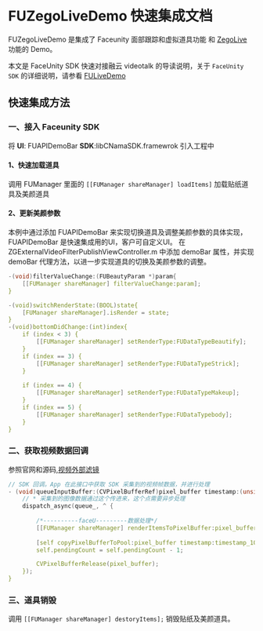 # FUZegoLiveDemo 快速集成文档

FUZegoLiveDemo 是集成了 Faceunity 面部跟踪和虚拟道具功能 和 [ZegoLive](https://github.com/zegodev/ZegoLive) 功能的 Demo。

本文是 FaceUnity SDK 快速对接融云 videotalk 的导读说明，关于 `FaceUnity SDK` 的详细说明，请参看 [FULiveDemo](https://github.com/Faceunity/FULiveDemo/tree/dev)


## 快速集成方法

### 一、接入 Faceunity SDK

将 **UI**: FUAPIDemoBar **SDK**:libCNamaSDK.framewrok   引入工程中

#### 1、快速加载道具

调用 FUManager 里面的 `[[FUManager shareManager] loadItems]` 加载贴纸道具及美颜道具

#### 2、更新美颜参数
本例中通过添加 FUAPIDemoBar 来实现切换道具及调整美颜参数的具体实现，FUAPIDemoBar 是快速集成用的UI，客户可自定义UI。
在 ZGExternalVideoFilterPublishViewController.m  中添加 demoBar 属性，并实现 demoBar 代理方法，以进一步实现道具的切换及美颜参数的调整。

```C
-(void)filterValueChange:(FUBeautyParam *)param{
    [[FUManager shareManager] filterValueChange:param];
}

-(void)switchRenderState:(BOOL)state{
    [FUManager shareManager].isRender = state;
}
-(void)bottomDidChange:(int)index{
    if (index < 3) {
        [[FUManager shareManager] setRenderType:FUDataTypeBeautify];
    }
    if (index == 3) {
        [[FUManager shareManager] setRenderType:FUDataTypeStrick];
    }
    
    if (index == 4) {
        [[FUManager shareManager] setRenderType:FUDataTypeMakeup];
    }
    if (index == 5) {
        [[FUManager shareManager] setRenderType:FUDataTypebody];
    }
}

```

### 二、获取视频数据回调

参照官网和源码,[视频外部滤镜](https://www.zego.im/html/document/#Live_Room/Advanced_Feature_Guide/ExternalFilter:ios)
```C
// SDK 回调。App 在此接口中获取 SDK 采集到的视频帧数据，并进行处理
- (void)queueInputBuffer:(CVPixelBufferRef)pixel_buffer timestamp:(unsigned long long)timestamp_100n {
    // * 采集到的图像数据通过这个传进来，这个点需要异步处理
    dispatch_async(queue_, ^ {
                
        /*----------faceU---------数据处理*/
        [[FUManager shareManager] renderItemsToPixelBuffer:pixel_buffer];
    
        [self copyPixelBufferToPool:pixel_buffer timestamp:timestamp_100n];
        self.pendingCount = self.pendingCount - 1;

        CVPixelBufferRelease(pixel_buffer);
    });
}
```

### 三、道具销毁

调用 `[[FUManager shareManager] destoryItems];` 销毁贴纸及美颜道具。


